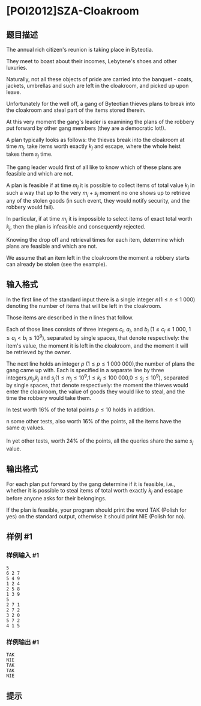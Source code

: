 # [POI2012]SZA-Cloakroom

## 题目描述

The annual rich citizen's reunion is taking place in Byteotia.

They meet to boast about their incomes, Lebytene's shoes and other luxuries.

Naturally, not all these objects of pride are carried into the banquet - coats,  jackets, umbrellas and such are left in the cloakroom, and picked up upon leave.

Unfortunately for the well off, a gang of Byteotian thieves plans to break into  the cloakroom and steal part of the items stored therein.

At this very moment the gang's leader is examining the plans of the robbery put  forward by other gang members (they are a democratic lot!).

A plan typically looks as follows: the thieves break into the cloakroom at time $m_j$,  take items worth exactly $k_j$ and escape, where the whole heist takes them $s_j$ time.

The gang leader would first of all like to know which of these plans are feasible and which are not.

A plan is feasible if at time $m_j$ it is possible to collect items of total value $k_j$ in such a way  that up to the very $m_j+s_j$ moment no one shows up to retrieve any of the stolen goods  (in such event, they would notify security, and the robbery would fail).

In particular, if at time $m_j$ it is impossible to select items of exact total worth $k_j$,  then the plan is infeasible and consequently rejected.

Knowing the drop off and retrieval times for each item, determine which plans are feasible and which are not.

We assume that an item left in the cloakroom the moment a robbery starts can already be stolen (see the example).


## 输入格式

In the first line of the standard input there is a single integer $n$($1\le n\le 1\ 000$) denoting the number of items that will be left in the cloakroom.

Those items are described in the $n$ lines that follow.

Each of those lines consists of three integers $c_i$, $a_i$, and $b_i$ ($1\le c_i\le 1\ 000$, $1\le a_i<b_i\le 10^9$),  separated by single spaces, that denote respectively: the item's value, the moment it is left in the cloakroom,  and the moment it will be retrieved by the owner.

The next line holds an integer $p$ ($1\le p\le 1\ 000\ 000$),the number of plans the gang came up with. Each is specified in a separate line by three integers,$m_j$,$k_j$ and $s_j$($1\le m_j\le 10^9$,$1\le k_j\le 100\ 000$,$0\le s_j\le 10^9$), separated by single spaces, that denote respectively: the moment the thieves would enter the cloakroom, the value of goods they would like to steal, and the time the robbery would take them.

In test worth 16% of the total points $p\le 10$ holds in addition.

n some other tests, also worth 16% of the points, all the items have the same $a_i$ values.

In yet other tests, worth 24% of the points, all the queries share the same $s_j$ value.


## 输出格式

For each plan put forward by the gang determine if it is feasible, i.e., whether it is possible  to steal items of total worth exactly $k_j$ and escape before anyone asks for their belongings.

If the plan is feasible, your program should print the word TAK (Polish for yes) on the  standard output, otherwise it should print NIE (Polish for no).


## 样例 #1

### 样例输入 #1
```
5
6 2 7
5 4 9
1 2 4
2 5 8
1 3 9
5
2 7 1
2 7 2
3 2 0
5 7 2
4 1 5
```

### 样例输出 #1

```
TAK
NIE
TAK
TAK
NIE
```

## 提示


